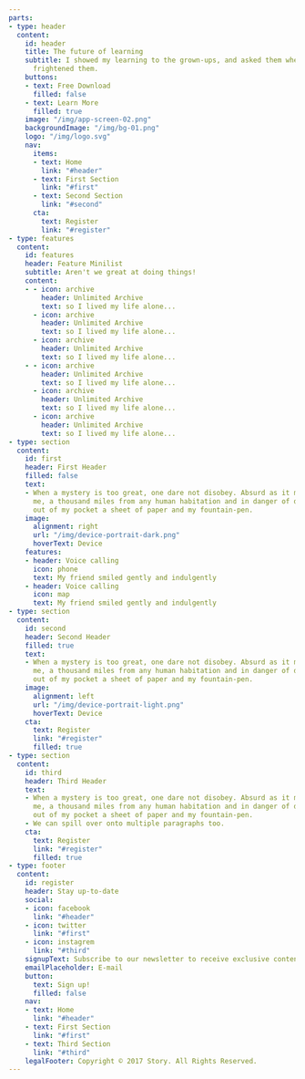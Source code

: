 ```yaml
---
parts:
- type: header
  content:
    id: header
    title: The future of learning
    subtitle: I showed my learning to the grown-ups, and asked them whether the drawing
      frightened them.
    buttons:
    - text: Free Download
      filled: false
    - text: Learn More
      filled: true
    image: "/img/app-screen-02.png"
    backgroundImage: "/img/bg-01.png"
    logo: "/img/logo.svg"
    nav:
      items:
      - text: Home
        link: "#header"
      - text: First Section
        link: "#first"
      - text: Second Section
        link: "#second"
      cta:
        text: Register
        link: "#register"
- type: features
  content:
    id: features
    header: Feature Minilist
    subtitle: Aren't we great at doing things!
    content:
    - - icon: archive
        header: Unlimited Archive
        text: so I lived my life alone...
      - icon: archive
        header: Unlimited Archive
        text: so I lived my life alone...
      - icon: archive
        header: Unlimited Archive
        text: so I lived my life alone...
    - - icon: archive
        header: Unlimited Archive
        text: so I lived my life alone...
      - icon: archive
        header: Unlimited Archive
        text: so I lived my life alone...
      - icon: archive
        header: Unlimited Archive
        text: so I lived my life alone...
- type: section
  content:
    id: first
    header: First Header
    filled: false
    text:
    - When a mystery is too great, one dare not disobey. Absurd as it might seem to
      me, a thousand miles from any human habitation and in danger of death, I took
      out of my pocket a sheet of paper and my fountain-pen.
    image:
      alignment: right
      url: "/img/device-portrait-dark.png"
      hoverText: Device
    features:
    - header: Voice calling
      icon: phone
      text: My friend smiled gently and indulgently
    - header: Voice calling
      icon: map
      text: My friend smiled gently and indulgently
- type: section
  content:
    id: second
    header: Second Header
    filled: true
    text:
    - When a mystery is too great, one dare not disobey. Absurd as it might seem to
      me, a thousand miles from any human habitation and in danger of death, I took
      out of my pocket a sheet of paper and my fountain-pen.
    image:
      alignment: left
      url: "/img/device-portrait-light.png"
      hoverText: Device
    cta:
      text: Register
      link: "#register"
      filled: true
- type: section
  content:
    id: third
    header: Third Header
    text:
    - When a mystery is too great, one dare not disobey. Absurd as it might seem to
      me, a thousand miles from any human habitation and in danger of death, I took
      out of my pocket a sheet of paper and my fountain-pen.
    - We can spill over onto multiple paragraphs too.
    cta:
      text: Register
      link: "#register"
      filled: true
- type: footer
  content:
    id: register
    header: Stay up-to-date
    social:
    - icon: facebook
      link: "#header"
    - icon: twitter
      link: "#first"
    - icon: instagrem
      link: "#third"
    signupText: Subscribe to our newsletter to receive exclusive content.
    emailPlaceholder: E-mail
    button:
      text: Sign up!
      filled: false
    nav:
    - text: Home
      link: "#header"
    - text: First Section
      link: "#first"
    - text: Third Section
      link: "#third"
    legalFooter: Copyright © 2017 Story. All Rights Reserved.
---
```


